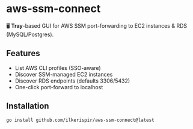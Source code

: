 # aws-ssm-connect

🖥️ **Tray**-based GUI for AWS SSM port-forwarding to EC2 instances & RDS (MySQL/Postgres).

## Features
- List AWS CLI profiles (SSO-aware)
- Discover SSM-managed EC2 instances
- Discover RDS endpoints (defaults 3306/5432)
- One-click port-forward to localhost

## Installation
```shell
go install github.com/ilkerispir/aws-ssm-connect@latest

